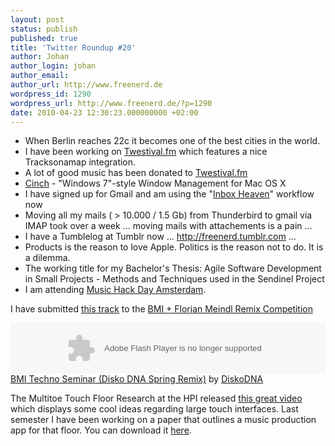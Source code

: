 ```yaml
---
layout: post
status: publish
published: true
title: 'Twitter Roundup #20'
author: Johan
author_login: johan
author_email:
author_url: http://www.freenerd.de
wordpress_id: 1290
wordpress_url: http://www.freenerd.de/?p=1290
date: 2010-04-23 12:30:23.000000000 +02:00
---
```

<ul>
	<li>When Berlin reaches 22c it becomes one of the best cities in the world.</li>
	<li>I have been working on <a href="http://twestival-fm.com/">Twestival.fm</a> which features a nice Tracksonamap integration.</li>
	<li>A lot of good music has been donated to <a href="http://twestival-fm.com/">Twestival.fm</a></li>
	<li><a href="http://www.irradiatedsoftware.com/cinch/">Cinch</a> - "Windows 7"-style Window Management for Mac OS X</li>
	<li>I have signed up for Gmail and am using the "<a href="http://modernerd.com/post/348119427/inbox-heaven">Inbox Heaven</a>" workflow now</li>
	<li>Moving all my mails ( > 10.000 / 1.5 Gb) from Thunderbird to gmail via IMAP took over a week ... moving mails with attachements is a pain ...</li>
	<li>I have a Tumblelog at Tumblr now ... <a href="http://freenerd.tumblr.com">http://freenerd.tumblr.com</a> ...</li>
	<li>Products is the reason to love Apple. Politics is the reason not to do. It is a dilemma.</li>
	<li>The working title for my Bachelor's Thesis: Agile Software Development in Small Projects - Methods and Techniques used in the Sendinel Project</li>
	<li>I am attending <a href="http://amsterdam.musichackday.org/">Music Hack Day Amsterdam</a>.</li>
</ul>
	
I have submitted <a href="http://soundcloud.com/diskodna/florian-meindl-the-way-it-took-us-disko-dna-spring-remix">this track</a> to the <a href="http://www.berlin-mitte-institut.de/remixcontest-florian-meindl-22nd-february-22nd-march-2010/">BMI + Florian Meindl Remix Competition</a>

<object height="81" width="100%"> <param name="movie" value="http://player.soundcloud.com/player.swf?url=http%3A%2F%2Fsoundcloud.com%2Fdiskodna%2Fflorian-meindl-the-way-it-took-us-disko-dna-spring-remix&amp;show_comments=false&amp;auto_play=false&amp;color=CC6666"></param> <param name="allowscriptaccess" value="always"></param> <embed allowscriptaccess="always" height="81" src="http://player.soundcloud.com/player.swf?url=http%3A%2F%2Fsoundcloud.com%2Fdiskodna%2Fflorian-meindl-the-way-it-took-us-disko-dna-spring-remix&amp;show_comments=false&amp;auto_play=false&amp;color=CC6666" type="application/x-shockwave-flash" width="100%"></embed> </object>   <span><a href="http://soundcloud.com/diskodna/florian-meindl-the-way-it-took-us-disko-dna-spring-remix">BMI Techno Seminar (Disko DNA Spring Remix)</a> by <a href="http://soundcloud.com/diskodna">DiskoDNA</a></span>

The Multitoe Touch Floor Research at the HPI released <a href="http://www.youtube.com/watch?v=spiKgkW1UmI&feature=player_embedded">this great video</a> which displays some cool ideas regarding large touch interfaces. Last semester I have been working on a paper that outlines a  music production app for that floor. You can download it <a href="http://www.hpi.uni-potsdam.de/baudisch/dokuwiki/_media/introduction-to-hci-ws0910/mvc-paper.pdf">here</a>.

<object width="560" height="340"><param name="movie" value="http://www.youtube-nocookie.com/v/spiKgkW1UmI&hl=de_DE&fs=1&rel=0&color1=0x3a3a3a&color2=0x999999&hd=1"></param><param name="allowFullScreen" value="true"></param><param name="allowscriptaccess" value="always"></param><embed src="http://www.youtube-nocookie.com/v/spiKgkW1UmI&hl=de_DE&fs=1&rel=0&color1=0x3a3a3a&color2=0x999999&hd=1" type="application/x-shockwave-flash" allowscriptaccess="always" allowfullscreen="true" width="560" height="340"></embed></object>

